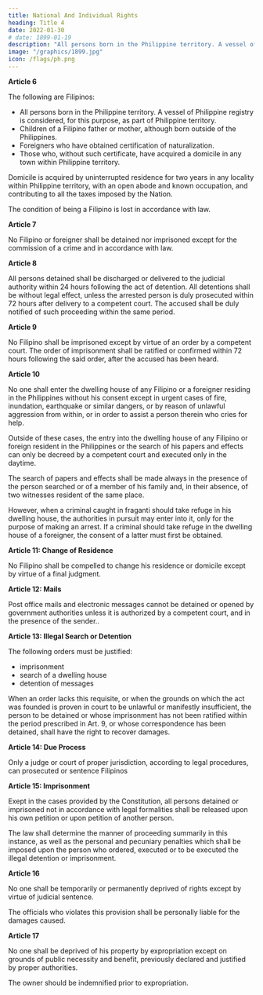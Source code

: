 ```yaml
---
title: National And Individual Rights
heading: Title 4
date: 2022-01-30
# date: 1899-01-19
description: "All persons born in the Philippine territory. A vessel of Philippine registry is considered, for this purpose, as part of Philippine territory."
image: "/graphics/1899.jpg"
icon: /flags/ph.png
---
```



**Article 6**

The following are Filipinos:

- All persons born in the Philippine territory. A vessel of Philippine registry is considered, for this purpose, as part of Philippine territory.
- Children of a Filipino father or mother, although born outside of the Philippines.
- Foreigners who have obtained certification of naturalization.
- Those who, without such certificate, have acquired a domicile in any town within Philippine territory.

Domicile is acquired by uninterrupted residence for two years in any locality within Philippine territory, with an open abode and known occupation, and contributing to all the taxes imposed by the Nation.

The condition of being a Filipino is lost in accordance with law.


**Article 7**

No Filipino or foreigner shall be detained nor imprisoned except for the commission of a crime and in accordance with law.


**Article 8**

All persons detained shall be discharged or delivered to the judicial authority within 24 hours following the act of detention. All detentions shall be without legal effect, unless the arrested person is duly prosecuted within 72 hours after delivery to a competent court. The accused shall be duly notified of such proceeding within the same period.


**Article 9**

No Filipino shall be imprisoned except by virtue of an order by a competent court. The order of imprisonment shall be ratified or confirmed within 72 hours following the said order, after the accused has been heard.


**Article 10**

No one shall enter the dwelling house of any Filipino or a foreigner residing in the Philippines without his consent except in urgent cases of fire, inundation, earthquake or similar dangers, or by reason of unlawful aggression from within, or in order to assist a person therein who cries for help. 

Outside of these cases, the entry into the dwelling house of any Filipino or foreign resident in the Philippines or the search of his papers and effects can only be decreed by a competent court and executed only in the daytime. 

The search of papers and effects shall be made always in the presence of the person searched or of a member of his family and, in their absence, of two witnesses resident of the same place. 

However, when a criminal caught in fraganti should take refuge in his dwelling house, the authorities in pursuit may enter into it, only for the purpose of making an arrest. If a criminal should take refuge in the dwelling house of a foreigner, the consent of a latter must first be obtained.



**Article 11: Change of Residence**

No Filipino shall be compelled to change his residence or domicile except by virtue of a final judgment.


**Article 12: Mails**

Post office mails and electronic messages cannot be detained or opened by government authorities unless it is authorized by a competent court, and in the presence of the sender.<!-- , nor any telegraphic or telephonic message detained -->. 

<!-- However, by virtue of , correspondence may be detained and opened . -->

**Article 13: Illegal Search or Detention**

The following orders must be justified:
- imprisonment
- search of a dwelling house
- detention of messages <!-- written correspondence, telegraph or telephone, -->

When an order lacks this requisite, or when the grounds on which the act was founded is proven in court to be unlawful or manifestly insufficient, the person to be detained or whose imprisonment has not been ratified within the period prescribed in Art. 9, or whose correspondence has been detained, shall have the right to recover damages.


**Article 14: Due Process**

Only a judge or court of proper jurisdiction, according to legal procedures, can prosecuted or sentence Filipinos


**Article 15: Imprisonment**

Exept in the cases provided by the Constitution, all persons detained or imprisoned not in accordance with legal formalities shall be released upon his own petition or upon petition of another person. 

The law shall determine the manner of proceeding summarily in this instance, as well as the personal and pecuniary penalties which shall be imposed upon the person who ordered, executed or to be executed the illegal detention or imprisonment.


**Article 16**

No one shall be temporarily or permanently deprived of rights <!-- or dstured in his enjoyment thereof, --> except by virtue of judicial sentence. 

The officials who violates this provision shall be personally liable for the damages caused.


**Article 17**

No one shall be deprived of his property by expropriation except on grounds of public necessity and benefit, previously declared and justified by proper authorities. 

The owner should be indemnified prior to expropriation.
